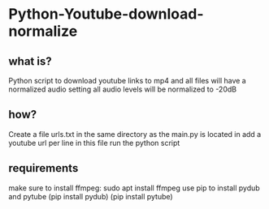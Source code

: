# Python-Youtube-download-normalize

##  what is?
Python script to download youtube links to mp4 and all files will have a normalized audio setting
all audio levels will be normalized to -20dB

##  how?
Create a file urls.txt in the same directory as the main.py is located in
add a youtube url per line in this file
run the python script

##  requirements
make sure to install ffmpeg: sudo apt install ffmpeg
use pip to install pydub and pytube (pip install pydub) (pip install pytube)
